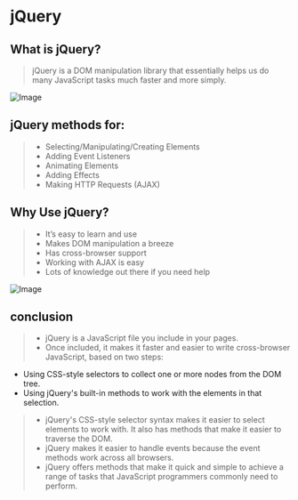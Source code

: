 # jQuery
## What is jQuery?
> jQuery is a DOM manipulation library that essentially helps us do many JavaScript tasks much faster and more simply.

![Image](https://www.magesolution.com/blog/wp-content/uploads/2014/01/what-is-jquery-11.png)

## jQuery methods for:

> - Selecting/Manipulating/Creating Elements
> - Adding Event Listeners
> - Animating Elements
> - Adding Effects
> - Making HTTP Requests (AJAX)


## Why Use jQuery?
> - It’s easy to learn and use
> - Makes DOM manipulation a breeze
> - Has cross-browser support
> - Working with AJAX is easy
> - Lots of knowledge out there if you need help

![Image](https://www.freetutorialsplus.com/jquery-tutorial/images/jquery-illustration.png)

## conclusion
> - jQuery is a JavaScript file you include in your pages. 
> - Once included, it makes it faster and easier to write cross-browser JavaScript, based on two steps: 
  * Using CSS-style selectors to collect one or more nodes from the DOM tree. 
  * Using jQuery's built-in methods to work with the elements in that selection. 
> - jQuery's CSS-style selector syntax makes it easier to select elements to work with. It also has methods that  make it easier to traverse the DOM. 
> - jQuery makes it easier to handle events because the event methods work across all browsers. 
> - jQuery offers methods that make it quick and simple to achieve a range of tasks that JavaScript programmers commonly need to perform.

